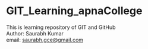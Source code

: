 # GIT_Learning_apnaCollege

This is learning repository of GIT and GitHub
<br>
Author: Saurabh Kumar<br>
email: saurabh.gce@gmail.com
